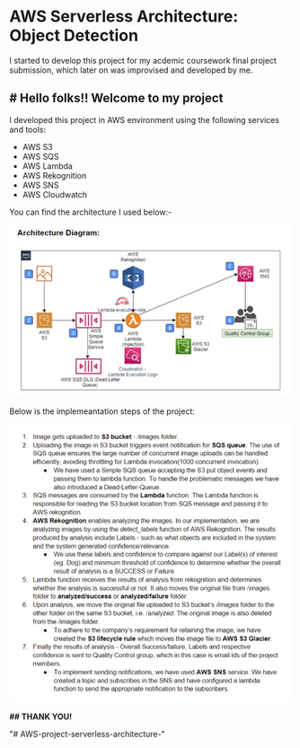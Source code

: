 # **AWS Serverless Architecture: Object Detection**

I started to develop this project for my acdemic coursework final project submission, which later on was improvised and developed by me.


## # Hello folks!! Welcome to my project

I developed this project in AWS environment using the following services and tools:
   -  AWS S3
   -  AWS SQS
   -  AWS Lambda
   -  AWS Rekognition
   -  AWS SNS
   -  AWS Cloudwatch

You can find the architecture I used below:- 

![Alt Text](https://github.com/skshricharan/AWS-project-serverless-architecture-/blob/main/images/Architecture.png)

Below is the implemeantation steps of the project:

![Alt Text](https://github.com/skshricharan/AWS-project-serverless-architecture-/blob/main/images/Screenshot%20(312).png)

**## THANK YOU!**

"# AWS-project-serverless-architecture-" 
